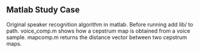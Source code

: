 Matlab Study Case
-----------------

Original speaker recognition algorithm in matlab. Before running add lib/ to path.
voice_comp.m shows how a cepstrum map is obtained from a voice sample. 
mapcomp.m returns the distance vector between two cepstrum maps.